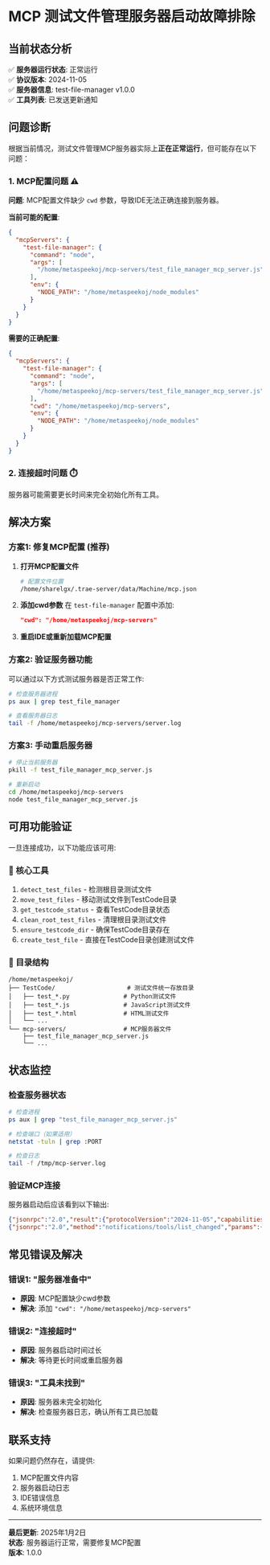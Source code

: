 # MCP 测试文件管理服务器启动故障排除

## 当前状态分析

✅ **服务器运行状态**: 正常运行  
✅ **协议版本**: 2024-11-05  
✅ **服务器信息**: test-file-manager v1.0.0  
✅ **工具列表**: 已发送更新通知  

## 问题诊断

根据当前情况，测试文件管理MCP服务器实际上**正在正常运行**，但可能存在以下问题：

### 1. MCP配置问题 ⚠️

**问题**: MCP配置文件缺少 `cwd` 参数，导致IDE无法正确连接到服务器。

**当前可能的配置**:
```json
{
  "mcpServers": {
    "test-file-manager": {
      "command": "node",
      "args": [
        "/home/metaspeekoj/mcp-servers/test_file_manager_mcp_server.js"
      ],
      "env": {
        "NODE_PATH": "/home/metaspeekoj/node_modules"
      }
    }
  }
}
```

**需要的正确配置**:
```json
{
  "mcpServers": {
    "test-file-manager": {
      "command": "node",
      "args": [
        "/home/metaspeekoj/mcp-servers/test_file_manager_mcp_server.js"
      ],
      "cwd": "/home/metaspeekoj/mcp-servers",
      "env": {
        "NODE_PATH": "/home/metaspeekoj/node_modules"
      }
    }
  }
}
```

### 2. 连接超时问题 ⏱️

服务器可能需要更长时间来完全初始化所有工具。

## 解决方案

### 方案1: 修复MCP配置 (推荐)

1. **打开MCP配置文件**
   ```bash
   # 配置文件位置
   /home/sharelgx/.trae-server/data/Machine/mcp.json
   ```

2. **添加cwd参数**
   在 `test-file-manager` 配置中添加:
   ```json
   "cwd": "/home/metaspeekoj/mcp-servers"
   ```

3. **重启IDE或重新加载MCP配置**

### 方案2: 验证服务器功能

可以通过以下方式测试服务器是否正常工作:

```bash
# 检查服务器进程
ps aux | grep test_file_manager

# 查看服务器日志
tail -f /home/metaspeekoj/mcp-servers/server.log
```

### 方案3: 手动重启服务器

```bash
# 停止当前服务器
pkill -f test_file_manager_mcp_server.js

# 重新启动
cd /home/metaspeekoj/mcp-servers
node test_file_manager_mcp_server.js
```

## 可用功能验证

一旦连接成功，以下功能应该可用:

### 🔧 核心工具
1. `detect_test_files` - 检测根目录测试文件
2. `move_test_files` - 移动测试文件到TestCode目录
3. `get_testcode_status` - 查看TestCode目录状态
4. `clean_root_test_files` - 清理根目录测试文件
5. `ensure_testcode_dir` - 确保TestCode目录存在
6. `create_test_file` - 直接在TestCode目录创建测试文件

### 📁 目录结构
```
/home/metaspeekoj/
├── TestCode/                    # 测试文件统一存放目录
│   ├── test_*.py               # Python测试文件
│   ├── test_*.js               # JavaScript测试文件
│   ├── test_*.html             # HTML测试文件
│   └── ...
└── mcp-servers/                # MCP服务器文件
    ├── test_file_manager_mcp_server.js
    └── ...
```

## 状态监控

### 检查服务器状态
```bash
# 检查进程
ps aux | grep "test_file_manager_mcp_server.js"

# 检查端口（如果适用）
netstat -tuln | grep :PORT

# 检查日志
tail -f /tmp/mcp-server.log
```

### 验证MCP连接
服务器启动后应该看到以下输出:
```json
{"jsonrpc":"2.0","result":{"protocolVersion":"2024-11-05","capabilities":{"tools":{"listChanged":true}},"serverInfo":{"name":"test-file-manager","version":"1.0.0"}}}
{"jsonrpc":"2.0","method":"notifications/tools/list_changed","params":{}}
```

## 常见错误及解决

### 错误1: "服务器准备中"
- **原因**: MCP配置缺少cwd参数
- **解决**: 添加 `"cwd": "/home/metaspeekoj/mcp-servers"`

### 错误2: "连接超时"
- **原因**: 服务器启动时间过长
- **解决**: 等待更长时间或重启服务器

### 错误3: "工具未找到"
- **原因**: 服务器未完全初始化
- **解决**: 检查服务器日志，确认所有工具已加载

## 联系支持

如果问题仍然存在，请提供:
1. MCP配置文件内容
2. 服务器启动日志
3. IDE错误信息
4. 系统环境信息

---

**最后更新**: 2025年1月2日  
**状态**: 服务器运行正常，需要修复MCP配置  
**版本**: 1.0.0